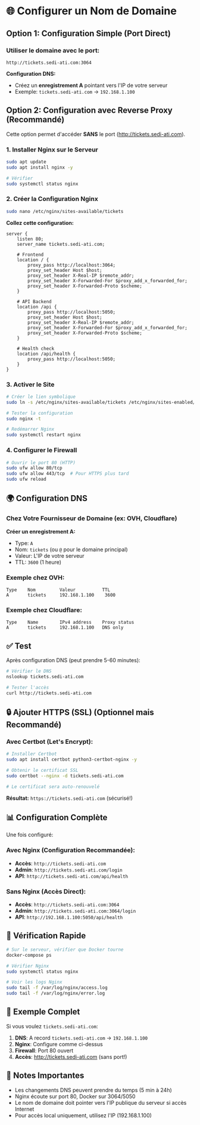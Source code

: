# 🌐 Configurer un Nom de Domaine

## Option 1: Configuration Simple (Port Direct)

### Utiliser le domaine avec le port:
```
http://tickets.sedi-ati.com:3064
```

**Configuration DNS:**
- Créez un **enregistrement A** pointant vers l'IP de votre serveur
- Exemple: `tickets.sedi-ati.com` → `192.168.1.100`

## Option 2: Configuration avec Reverse Proxy (Recommandé)

Cette option permet d'accéder **SANS** le port (http://tickets.sedi-ati.com).

### 1. Installer Nginx sur le Serveur

```bash
sudo apt update
sudo apt install nginx -y

# Vérifier
sudo systemctl status nginx
```

### 2. Créer la Configuration Nginx

```bash
sudo nano /etc/nginx/sites-available/tickets
```

**Collez cette configuration:**
```nginx
server {
    listen 80;
    server_name tickets.sedi-ati.com;

    # Frontend
    location / {
        proxy_pass http://localhost:3064;
        proxy_set_header Host $host;
        proxy_set_header X-Real-IP $remote_addr;
        proxy_set_header X-Forwarded-For $proxy_add_x_forwarded_for;
        proxy_set_header X-Forwarded-Proto $scheme;
    }

    # API Backend
    location /api {
        proxy_pass http://localhost:5050;
        proxy_set_header Host $host;
        proxy_set_header X-Real-IP $remote_addr;
        proxy_set_header X-Forwarded-For $proxy_add_x_forwarded_for;
        proxy_set_header X-Forwarded-Proto $scheme;
    }

    # Health check
    location /api/health {
        proxy_pass http://localhost:5050;
    }
}
```

### 3. Activer le Site

```bash
# Créer le lien symbolique
sudo ln -s /etc/nginx/sites-available/tickets /etc/nginx/sites-enabled/

# Tester la configuration
sudo nginx -t

# Redémarrer Nginx
sudo systemctl restart nginx
```

### 4. Configurer le Firewall

```bash
# Ouvrir le port 80 (HTTP)
sudo ufw allow 80/tcp
sudo ufw allow 443/tcp  # Pour HTTPS plus tard
sudo ufw reload
```

## 🌍 Configuration DNS

### Chez Votre Fournisseur de Domaine (ex: OVH, Cloudflare)

**Créer un enregistrement A:**
- Type: `A`
- Nom: `tickets` (ou `@` pour le domaine principal)
- Valeur: L'IP de votre serveur
- TTL: `3600` (1 heure)

### Exemple chez OVH:
```
Type    Nom         Valeur          TTL
A       tickets     192.168.1.100    3600
```

### Exemple chez Cloudflare:
```
Type    Name        IPv4 address    Proxy status
A       tickets     192.168.1.100   DNS only
```

## ✅ Test

Après configuration DNS (peut prendre 5-60 minutes):

```bash
# Vérifier le DNS
nslookup tickets.sedi-ati.com

# Tester l'accès
curl http://tickets.sedi-ati.com
```

## 🔒 Ajouter HTTPS (SSL) (Optionnel mais Recommandé)

### Avec Certbot (Let's Encrypt):

```bash
# Installer Certbot
sudo apt install certbot python3-certbot-nginx -y

# Obtenir le certificat SSL
sudo certbot --nginx -d tickets.sedi-ati.com

# Le certificat sera auto-renouvelé
```

**Résultat:** `https://tickets.sedi-ati.com` (sécurisé!)

## 📊 Configuration Complète

Une fois configuré:

### Avec Nginx (Configuration Recommandée):
- **Accès**: `http://tickets.sedi-ati.com`
- **Admin**: `http://tickets.sedi-ati.com/login`
- **API**: `http://tickets.sedi-ati.com/api/health`

### Sans Nginx (Accès Direct):
- **Accès**: `http://tickets.sedi-ati.com:3064`
- **Admin**: `http://tickets.sedi-ati.com:3064/login`
- **API**: `http://192.168.1.100:5050/api/health`

## 🔧 Vérification Rapide

```bash
# Sur le serveur, vérifier que Docker tourne
docker-compose ps

# Vérifier Nginx
sudo systemctl status nginx

# Voir les logs Nginx
sudo tail -f /var/log/nginx/access.log
sudo tail -f /var/log/nginx/error.log
```

## 🎯 Exemple Complet

Si vous voulez `tickets.sedi-ati.com`:

1. **DNS**: A record `tickets.sedi-ati.com` → `192.168.1.100`
2. **Nginx**: Configure comme ci-dessus
3. **Firewall**: Port 80 ouvert
4. **Accès**: http://tickets.sedi-ati.com (sans port!)

## 📝 Notes Importantes

- Les changements DNS peuvent prendre du temps (5 min à 24h)
- Nginx écoute sur port 80, Docker sur 3064/5050
- Le nom de domaine doit pointer vers l'IP publique du serveur si accès Internet
- Pour accès local uniquement, utilisez l'IP (192.168.1.100)




